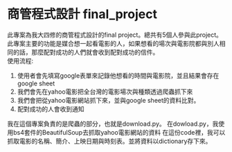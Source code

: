 # 商管程式設計 final_project
此專案為我大四修的商管程式設計的final project。總共有5個人參與此project。  
此專案主要的功能是媒合想一起看電影的人，如果想看的場次與電影院都與別人相同的話，那麼配對成功的人們就會收到配對成功的信件。  
使用流程:  
1. 使用者會先填寫google表單來記錄他想看的時間與電影院，並且結果會存在google sheet  
2. 我們會先在yahoo電影把全台灣的電影場次與種類透過爬蟲抓下來  
3. 我們會把從yahoo電影網站抓下來，並與google sheet的資料比對。  
4. 配對成功的人會收到通知  
  
我在這個專案負責的是爬蟲的部分，也就是download.py。 
在dowload.py，我使用bs4套件的BeautifulSoup去抓取yahoo電影網站的資料 
在這份code裡，我可以抓取電影的名稱、簡介、上映日期與時刻表。並將資料以dictionary存下來。  



